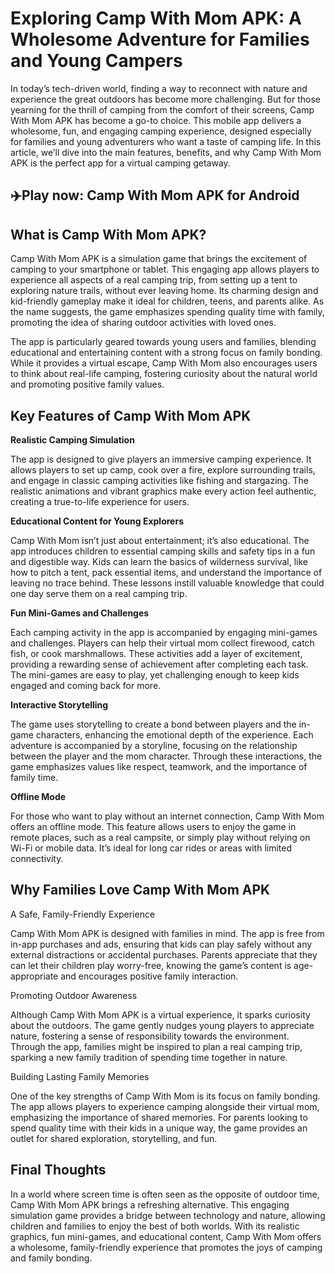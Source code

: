 # Exploring Camp With Mom APK: A Wholesome Adventure for Families and Young Campers

In today’s tech-driven world, finding a way to reconnect with nature and experience the great outdoors has become more challenging. But for those yearning for the thrill of camping from the comfort of their screens, Camp With Mom APK has become a go-to choice. This mobile app delivers a wholesome, fun, and engaging camping experience, designed especially for families and young adventurers who want a taste of camping life. In this article, we’ll dive into the main features, benefits, and why Camp With Mom APK is the perfect app for a virtual camping getaway.

## ✈️Play now: Camp With Mom APK for Android

## What is Camp With Mom APK?

Camp With Mom APK is a simulation game that brings the excitement of camping to your smartphone or tablet. This engaging app allows players to experience all aspects of a real camping trip, from setting up a tent to exploring nature trails, without ever leaving home. Its charming design and kid-friendly gameplay make it ideal for children, teens, and parents alike. As the name suggests, the game emphasizes spending quality time with family, promoting the idea of sharing outdoor activities with loved ones.

The app is particularly geared towards young users and families, blending educational and entertaining content with a strong focus on family bonding. While it provides a virtual escape, Camp With Mom also encourages users to think about real-life camping, fostering curiosity about the natural world and promoting positive family values.

## Key Features of Camp With Mom APK

**Realistic Camping Simulation**

The app is designed to give players an immersive camping experience. It allows players to set up camp, cook over a fire, explore surrounding trails, and engage in classic camping activities like fishing and stargazing. The realistic animations and vibrant graphics make every action feel authentic, creating a true-to-life experience for users.

**Educational Content for Young Explorers**

Camp With Mom isn’t just about entertainment; it’s also educational. The app introduces children to essential camping skills and safety tips in a fun and digestible way. Kids can learn the basics of wilderness survival, like how to pitch a tent, pack essential items, and understand the importance of leaving no trace behind. These lessons instill valuable knowledge that could one day serve them on a real camping trip.

**Fun Mini-Games and Challenges**

Each camping activity in the app is accompanied by engaging mini-games and challenges. Players can help their virtual mom collect firewood, catch fish, or cook marshmallows. These activities add a layer of excitement, providing a rewarding sense of achievement after completing each task. The mini-games are easy to play, yet challenging enough to keep kids engaged and coming back for more.

**Interactive Storytelling**

The game uses storytelling to create a bond between players and the in-game characters, enhancing the emotional depth of the experience. Each adventure is accompanied by a storyline, focusing on the relationship between the player and the mom character. Through these interactions, the game emphasizes values like respect, teamwork, and the importance of family time.

**Offline Mode**

For those who want to play without an internet connection, Camp With Mom offers an offline mode. This feature allows users to enjoy the game in remote places, such as a real campsite, or simply play without relying on Wi-Fi or mobile data. It’s ideal for long car rides or areas with limited connectivity.

## Why Families Love Camp With Mom APK

A Safe, Family-Friendly Experience

Camp With Mom APK is designed with families in mind. The app is free from in-app purchases and ads, ensuring that kids can play safely without any external distractions or accidental purchases. Parents appreciate that they can let their children play worry-free, knowing the game’s content is age-appropriate and encourages positive family interaction.

Promoting Outdoor Awareness

Although Camp With Mom APK is a virtual experience, it sparks curiosity about the outdoors. The game gently nudges young players to appreciate nature, fostering a sense of responsibility towards the environment. Through the app, families might be inspired to plan a real camping trip, sparking a new family tradition of spending time together in nature.

Building Lasting Family Memories

One of the key strengths of Camp With Mom is its focus on family bonding. The app allows players to experience camping alongside their virtual mom, emphasizing the importance of shared memories. For parents looking to spend quality time with their kids in a unique way, the game provides an outlet for shared exploration, storytelling, and fun.

## Final Thoughts

In a world where screen time is often seen as the opposite of outdoor time, Camp With Mom APK brings a refreshing alternative. This engaging simulation game provides a bridge between technology and nature, allowing children and families to enjoy the best of both worlds. With its realistic graphics, fun mini-games, and educational content, Camp With Mom offers a wholesome, family-friendly experience that promotes the joys of camping and family bonding.
